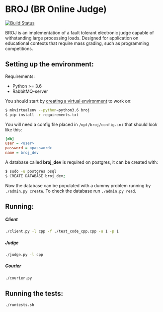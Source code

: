 # BROJ (BR Online Judge)

[![Build Status](https://travis-ci.org/BROnlineJudge/broj.svg?branch=master)](https://travis-ci.org/BROnlineJudge/broj)

BROJ is an implementation of a fault tolerant electronic judge capable of withstanding large processing loads. Designed for application on educational contexts that require mass grading, such as programming competitions.  

## Setting up the environment:

Requirements:
* Python >= 3.6
* RabbitMQ-server

You should start by [creating a virtual environment](https://virtualenvwrapper.readthedocs.io/) to work on:  
```sh
$ mkvirtualenv --python=python3.6 broj
$ pip install -r requirements.txt
```

You will need a config file placed in `/opt/broj/config.ini` that should look like this:  
```ini
[db]
user = <user>
password = <password>
name = broj_dev
```

A database called **broj_dev** is required on postgres, it can be created with:  
```sh
$ sudo -u postgres psql
$ CREATE DATABASE broj_dev;
```

Now the database can be populated with a dummy problem running by `./admin.py create`. To check the database run `./admin.py read`.  

## Running:

##### Client
```sh
./client.py -l cpp -f ./test_code_cpp.cpp -u 1 -p 1
```

##### Judge
```sh
./judge.py -l cpp
```

##### Courier
```sh
./courier.py
```

## Running the tests:
```sh
./runtests.sh
```
